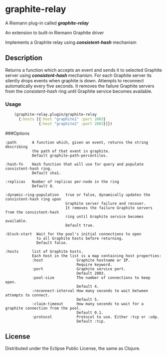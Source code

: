 # graphite-relay

A Riemann plug-in called **_graphite-relay_**

An extension to built-in Riemann Graphite driver

Implements a Graphite relay using **_consistent-hash_** mechanism

## Description

Returns a function which accepts an event and sends it
to selected Graphite server using **_consistent-hash_** mechanism.
For each Graphite server its silently drops events when graphite is down.
Attempts to reconnect automatically every five seconds.
It removes the failure Graphite servers from the *consistent-hash* ring
until Graphite service becomes available.

### Usage
```clojure 
    (graphite-relay.plugin/graphite-relay 
      {:hosts [{:host "graphite1" :port 2003} 
               {:host "graphite2" :port 2003}]})
```
###Options

```
:path       A function which, given an event, returns the string describing
            the path of that event in graphite.
            Default graphite-path-percentiles.

:hash-fn    Hash function that will use for query and populate consistent-hash ring.
            Default sha1.

:replicas   Number of replicas per-node in the ring
            Default 8.

:dynamic-ring-population   true or false, dynamically updates the consistent-hash ring upon
                           Graphite server failure and recover.
                           It removes the failure Graphite servers from the consistent-hash
                           ring until Graphite service becomes available.
                           Default true.

:block-start  Wait for the pool's initial connections to open
              to all Graphite hosts before returning.
              Default false.

:hosts      list of Graphite hosts. 
            Each host in the list is a map containing host properties:
            :host               Graphite hostname or IP.
                                Require keyword.
            :port               Graphite service port.
                                Default 2003.
            :pool-size          The number of connections to keep open.
                                Default 4.
            :reconnect-interval How many seconds to wait between attempts to connect.
                                Default 5.
            :claim-timeout      How many seconds to wait for a graphite connection from the pool.
                                Default 0.1.
            :protocol           Protocol to use. Either :tcp or :udp.
                                Default :tcp.
```

## License

Distributed under the Eclipse Public License, the same as Clojure.
